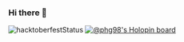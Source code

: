 ### Hi there 👋
![hacktoberfestStatus](http://badge.hacktoberfestkorea.com/?githubUserName=MyGithubId)
[![@phg98's Holopin board](https://holopin.io/api/user/board?user=phg98)](https://holopin.io/@phg98)
<!--
**phg98/phg98** is a ✨ _special_ ✨ repository because its `README.md` (this file) appears on your GitHub profile.

Here are some ideas to get you started:

- 🔭 I’m currently working on ...
- 🌱 I’m currently learning ...
- 👯 I’m looking to collaborate on ...
- 🤔 I’m looking for help with ...
- 💬 Ask me about ...
- 📫 How to reach me: ...
- 😄 Pronouns: ...
- ⚡ Fun fact: ...
-->
